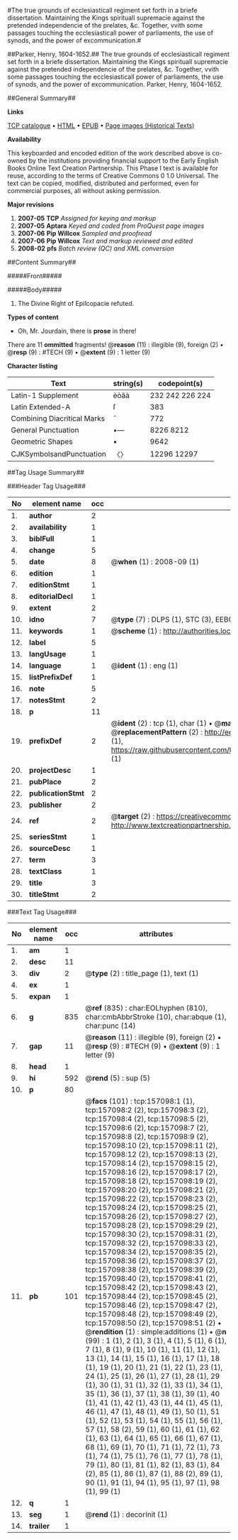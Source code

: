 #The true grounds of ecclesiasticall regiment set forth in a briefe dissertation. Maintaining the Kings spirituall supremacie against the pretended independencie of the prelates, &c. Together, vvith some passages touching the ecclesiasticall power of parliaments, the use of synods, and the power of excommunication.#

##Parker, Henry, 1604-1652.##
The true grounds of ecclesiasticall regiment set forth in a briefe dissertation. Maintaining the Kings spirituall supremacie against the pretended independencie of the prelates, &c. Together, vvith some passages touching the ecclesiasticall power of parliaments, the use of synods, and the power of excommunication.
Parker, Henry, 1604-1652.

##General Summary##

**Links**

[TCP catalogue](http://www.ota.ox.ac.uk/tcp/)  • 
[HTML](http://tei.it.ox.ac.uk/tcp/Texts-HTML/free/A91/A91392.html)  • 
[EPUB](http://tei.it.ox.ac.uk/tcp/Texts-EPUB/free/A91/A91392.epub) • 
[Page images (Historical Texts)](https://data.historicaltexts.jisc.ac.uk/view?pubId=eebo-99871272e&pageId=eebo-99871272e-157098-1)

**Availability**

This keyboarded and encoded edition of the
	       work described above is co-owned by the institutions
	       providing financial support to the Early English Books
	       Online Text Creation Partnership. This Phase I text is
	       available for reuse, according to the terms of Creative
	       Commons 0 1.0 Universal. The text can be copied,
	       modified, distributed and performed, even for
	       commercial purposes, all without asking permission.

**Major revisions**

1. __2007-05__ __TCP__ *Assigned for keying and markup*
1. __2007-05__ __Aptara__ *Keyed and coded from ProQuest page images*
1. __2007-06__ __Pip Willcox__ *Sampled and proofread*
1. __2007-06__ __Pip Willcox__ *Text and markup reviewed and edited*
1. __2008-02__ __pfs__ *Batch review (QC) and XML conversion*

##Content Summary##

#####Front#####

#####Body#####

1. The Divine Right of Epiſcopacie
refuted.

**Types of content**

  * Oh, Mr. Jourdain, there is **prose** in there!

There are 11 **ommitted** fragments! 
 @__reason__ (11) : illegible (9), foreign (2)  •  @__resp__ (9) : #TECH (9)  •  @__extent__ (9) : 1 letter (9)

**Character listing**


|Text|string(s)|codepoint(s)|
|---|---|---|
|Latin-1 Supplement|èòâà|232 242 226 224|
|Latin Extended-A|ſ|383|
|Combining             Diacritical Marks|̄|772|
|General Punctuation|•—|8226 8212|
|Geometric Shapes|▪|9642|
|CJKSymbolsandPunctuation|〈〉|12296 12297|

##Tag Usage Summary##

###Header Tag Usage###

|No|element name|occ|attributes|
|---|---|---|---|
|1.|__author__|2||
|2.|__availability__|1||
|3.|__biblFull__|1||
|4.|__change__|5||
|5.|__date__|8| @__when__ (1) : 2008-09 (1)|
|6.|__edition__|1||
|7.|__editionStmt__|1||
|8.|__editorialDecl__|1||
|9.|__extent__|2||
|10.|__idno__|7| @__type__ (7) : DLPS (1), STC (3), EEBO-CITATION (1), PROQUEST (1), VID (1)|
|11.|__keywords__|1| @__scheme__ (1) : http://authorities.loc.gov/ (1)|
|12.|__label__|5||
|13.|__langUsage__|1||
|14.|__language__|1| @__ident__ (1) : eng (1)|
|15.|__listPrefixDef__|1||
|16.|__note__|5||
|17.|__notesStmt__|2||
|18.|__p__|11||
|19.|__prefixDef__|2| @__ident__ (2) : tcp (1), char (1)  •  @__matchPattern__ (2) : ([0-9\-]+):([0-9IVX]+) (1), (.+) (1)  •  @__replacementPattern__ (2) : http://eebo.chadwyck.com/downloadtiff?vid=$1&page=$2 (1), https://raw.githubusercontent.com/textcreationpartnership/Texts/master/tcpchars.xml#$1 (1)|
|20.|__projectDesc__|1||
|21.|__pubPlace__|2||
|22.|__publicationStmt__|2||
|23.|__publisher__|2||
|24.|__ref__|2| @__target__ (2) : https://creativecommons.org/publicdomain/zero/1.0/ (1), http://www.textcreationpartnership.org/docs/. (1)|
|25.|__seriesStmt__|1||
|26.|__sourceDesc__|1||
|27.|__term__|3||
|28.|__textClass__|1||
|29.|__title__|3||
|30.|__titleStmt__|2||


###Text Tag Usage###

|No|element name|occ|attributes|
|---|---|---|---|
|1.|__am__|1||
|2.|__desc__|11||
|3.|__div__|2| @__type__ (2) : title_page (1), text (1)|
|4.|__ex__|1||
|5.|__expan__|1||
|6.|__g__|835| @__ref__ (835) : char:EOLhyphen (810), char:cmbAbbrStroke (10), char:abque (1), char:punc (14)|
|7.|__gap__|11| @__reason__ (11) : illegible (9), foreign (2)  •  @__resp__ (9) : #TECH (9)  •  @__extent__ (9) : 1 letter (9)|
|8.|__head__|1||
|9.|__hi__|592| @__rend__ (5) : sup (5)|
|10.|__p__|80||
|11.|__pb__|101| @__facs__ (101) : tcp:157098:1 (1), tcp:157098:2 (2), tcp:157098:3 (2), tcp:157098:4 (2), tcp:157098:5 (2), tcp:157098:6 (2), tcp:157098:7 (2), tcp:157098:8 (2), tcp:157098:9 (2), tcp:157098:10 (2), tcp:157098:11 (2), tcp:157098:12 (2), tcp:157098:13 (2), tcp:157098:14 (2), tcp:157098:15 (2), tcp:157098:16 (2), tcp:157098:17 (2), tcp:157098:18 (2), tcp:157098:19 (2), tcp:157098:20 (2), tcp:157098:21 (2), tcp:157098:22 (2), tcp:157098:23 (2), tcp:157098:24 (2), tcp:157098:25 (2), tcp:157098:26 (2), tcp:157098:27 (2), tcp:157098:28 (2), tcp:157098:29 (2), tcp:157098:30 (2), tcp:157098:31 (2), tcp:157098:32 (2), tcp:157098:33 (2), tcp:157098:34 (2), tcp:157098:35 (2), tcp:157098:36 (2), tcp:157098:37 (2), tcp:157098:38 (2), tcp:157098:39 (2), tcp:157098:40 (2), tcp:157098:41 (2), tcp:157098:42 (2), tcp:157098:43 (2), tcp:157098:44 (2), tcp:157098:45 (2), tcp:157098:46 (2), tcp:157098:47 (2), tcp:157098:48 (2), tcp:157098:49 (2), tcp:157098:50 (2), tcp:157098:51 (2)  •  @__rendition__ (1) : simple:additions (1)  •  @__n__ (99) : 1 (1), 2 (1), 3 (1), 4 (1), 5 (1), 6 (1), 7 (1), 8 (1), 9 (1), 10 (1), 11 (1), 12 (1), 13 (1), 14 (1), 15 (1), 16 (1), 17 (1), 18 (1), 19 (1), 20 (1), 21 (1), 22 (1), 23 (1), 24 (1), 25 (1), 26 (1), 27 (1), 28 (1), 29 (1), 30 (1), 31 (1), 32 (1), 33 (1), 34 (1), 35 (1), 36 (1), 37 (1), 38 (1), 39 (1), 40 (1), 41 (1), 42 (1), 43 (1), 44 (1), 45 (1), 46 (1), 47 (1), 48 (1), 49 (1), 50 (1), 51 (1), 52 (1), 53 (1), 54 (1), 55 (1), 56 (1), 57 (1), 58 (2), 59 (1), 60 (1), 61 (1), 62 (1), 63 (1), 64 (1), 65 (1), 66 (1), 67 (1), 68 (1), 69 (1), 70 (1), 71 (1), 72 (1), 73 (1), 74 (1), 75 (1), 76 (1), 77 (1), 78 (1), 79 (1), 80 (1), 81 (1), 82 (1), 83 (1), 84 (2), 85 (1), 86 (1), 87 (1), 88 (2), 89 (1), 90 (1), 91 (1), 94 (1), 95 (1), 97 (1), 98 (1), 99 (1)|
|12.|__q__|1||
|13.|__seg__|1| @__rend__ (1) : decorInit (1)|
|14.|__trailer__|1||
